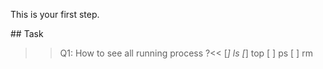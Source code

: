 This is your first step.

## Task

>>Q1: How to see all running process ?<<
[*] ls
[*] top
[ ] ps
[ ] rm

